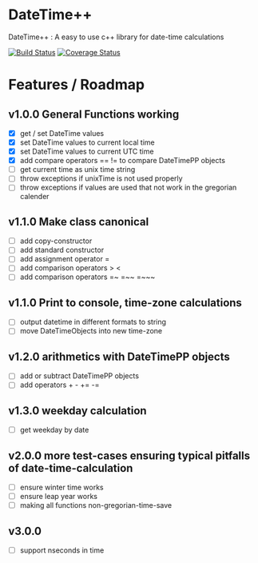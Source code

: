 # DateTime++
DateTime++ : A easy to use c++ library for date-time calculations

[![Build Status](https://travis-ci.org/mezorian/DateTimePP.svg?branch=master)](https://travis-ci.org/mezorian/DateTimePP) 
[![Coverage Status](https://coveralls.io/repos/github/mezorian/DateTimePP/badge.svg?branch=master)](https://coveralls.io/github/mezorian/DateTimePP?branch=master)

# Features / Roadmap

## v1.0.0 General Functions working
- [x] get / set DateTime values
- [x] set DateTime values to current local time
- [x] set DateTime values to current UTC time
- [x] add compare operators == != to compare DateTimePP objects
- [ ] get current time as unix time string
- [ ] throw exceptions if unixTime is not used properly
- [ ] throw exceptions if values are used that not work in the gregorian calender

## v1.1.0 Make class canonical
- [ ] add copy-constructor
- [ ] add standard constructor
- [ ] add assignment operator = 
- [ ] add comparison operators > < 
- [ ] add comparison operators =~ =~~ =~~~

## v1.1.0 Print to console, time-zone calculations
- [ ] output datetime in different formats to string
- [ ] move DateTimeObjects into new time-zone

## v1.2.0 arithmetics with DateTimePP objects
- [ ] add or subtract DateTimePP objects
- [ ] add operators + - += -=

## v1.3.0 weekday calculation
- [ ] get weekday by date

## v2.0.0 more test-cases ensuring typical pitfalls of date-time-calculation
- [ ] ensure winter time works
- [ ] ensure leap year works
- [ ] making all functions non-gregorian-time-save

## v3.0.0
- [ ] support nseconds in time

